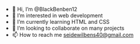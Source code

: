 - 👋 Hi, I’m @BlackBenben12
- 👀 I’m interested in web development
- 🌱 I’m currently learning HTML and CSS
- 💞️ I’m looking to collaborate on many projects
- 📫 How to reach me seidewilbens40@gmail.com

<!---
BlackBenben12/BlackBenben12 is a ✨ special ✨ repository because its `README.md` (this file) appears on your GitHub profile.
You can click the Preview link to take a look at your changes.
--->
